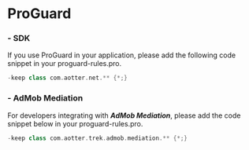 # ProGuard

### &#x20;- SDK

If you use ProGuard in your application, please add the following code snippet in your proguard-rules.pro.

```groovy
-keep class com.aotter.net.** {*;}
```

### - AdMob Mediation

For developers integrating with _**AdMob Mediation**_, please add the code snippet below in your proguard-rules.pro.

```groovy
-keep class com.aotter.trek.admob.mediation.** {*;}
```

